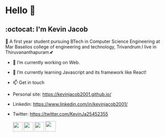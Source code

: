# Hello 👋
## :octocat: I'm Kevin Jacob



🙌 A first year student pursuing BTech in Computer Science Engineering at Mar Baselios college of engineering and technology, Trivandrum.I live in       Thiruvananthapuram.💕

- 🔭 I’m currently working on Web.

- 🌱 I’m currently learning Javascript and its framework like React!

- 📫 Get in touch
- Personal site: https://kevinjacob2001.github.io/
- Linkedin: https://www.linkedin.com/in/kevinjacob2001/
- Twitter: https://twitter.com/KevinJa25452355

  <img src = 'https://image.flaticon.com/icons/svg/919/919827.svg' width='30'/> <img src = 'https://github.com/MarikIshtar007/MarikIshtar007/blob/master/images/css.svg' width='30'/> <img src = 'https://github.com/MarikIshtar007/MarikIshtar007/blob/master/images/js.svg' width='30'/> <img src = 'https://github.com/MarikIshtar007/MarikIshtar007/blob/master/images/bootstrap.svg' width='33'/>
 




